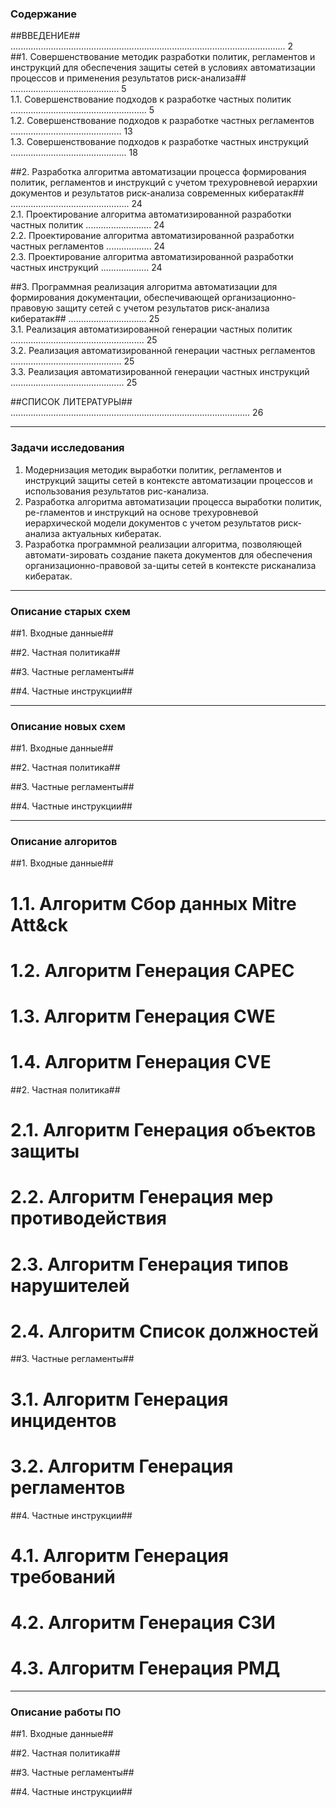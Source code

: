 ### Содержание

##ВВЕДЕНИЕ## ............................................................................................................. 2  
##1. Совершенствование методик разработки политик, регламентов и инструкций для обеспечения защиты сетей в условиях автоматизации процессов и применения результатов риск-анализа## ........................................... 5  
1.1. Совершенствование подходов к разработке частных политик ...................................................... 5  
1.2. Совершенствование подходов к разработке частных регламентов ............................................ 13  
1.3. Совершенствование подходов к разработке частных инструкций .............................................. 18  

##2. Разработка алгоритма автоматизации процесса формирования политик, регламентов и инструкций с учетом трехуровневой иерархии документов и результатов риск-анализа современных кибератак## ............................................... 24  
2.1. Проектирование алгоритма автоматизированной разработки частных политик .......................... 24  
2.2. Проектирование алгоритма автоматизированной разработки частных регламентов .................. 24  
2.3. Проектирование алгоритма автоматизированной разработки частных инструкций ................... 24  

##3. Программная реализация алгоритма автоматизации для формирования документации, обеспечивающей организационно-правовую защиту сетей с учетом результатов риск-анализа кибератак## ............................... 25  
3.1. Реализация автоматизированной генерации частных политик ..................................................... 25  
3.2. Реализация автоматизированной генерации частных регламентов ............................................ 25  
3.3. Реализация автоматизированной генерации частных инструкций ............................................. 25  

##СПИСОК ЛИТЕРАТУРЫ## ............................................................................................... 26  

---
### Задачи исследования
1) Модернизация методик выработки политик, регламентов и инструкций защиты сетей в контексте автоматизации процессов и использования результатов рис-канализа.
2) Разработка алгоритма автоматизации процесса выработки политик, ре-гламентов и инструкций на основе трехуровневой иерархической модели документов с учетом результатов риск-анализа актуальных кибератак.
3) Разработка программной реализации алгоритма, позволяющей автомати-зировать создание пакета документов для обеспечения организационно-правовой за-щиты сетей в контексте рисканализа кибератак.
---
### Описание старых схем

##1. Входные данные##

##2. Частная политика##

##3. Частные регламенты##

##4. Частные инструкции##

---
### Описание новых схем

##1. Входные данные##

##2. Частная политика##

##3. Частные регламенты##

##4. Частные инструкции##

---
### Описание алгоритов

##1. Входные данные##

# 1.1. Алгоритм Сбор данных Mitre Att&ck

# 1.2. Алгоритм Генерация CAPEC

# 1.3. Алгоритм Генерация CWE

# 1.4. Алгоритм Генерация CVE

##2. Частная политика##

# 2.1. Алгоритм Генерация объектов защиты

# 2.2. Алгоритм Генерация мер противодействия

# 2.3. Алгоритм Генерация типов нарушителей

# 2.4. Алгоритм Список должностей

##3. Частные регламенты##

# 3.1. Алгоритм Генерация инцидентов

# 3.2. Алгоритм Генерация регламентов

##4. Частные инструкции##

# 4.1. Алгоритм Генерация требований

# 4.2. Алгоритм Генерация СЗИ

# 4.3. Алгоритм Генерация РМД

---
### Описание работы ПО

##1. Входные данные##

##2. Частная политика##

##3. Частные регламенты##

##4. Частные инструкции##

